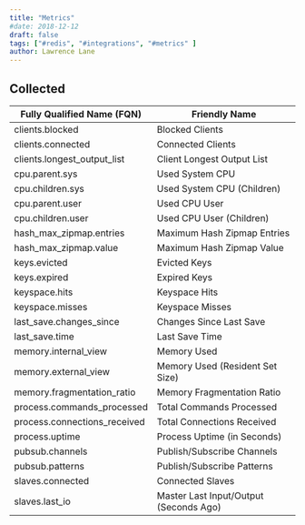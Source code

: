 ```yaml
---
title: "Metrics"
#date: 2018-12-12
draft: false
tags: ["#redis", "#integrations", "#metrics" ]
author: Lawrence Lane
---
```


## Collected

| Fully Qualified Name (FQN)   | Friendly Name                          |
|------------------------------|----------------------------------------|
| clients.blocked              | Blocked Clients                        |
| clients.connected            | Connected Clients                      |
| clients.longest_output_list  | Client Longest Output List             |
| cpu.parent.sys               | Used System CPU                        |
| cpu.children.sys             | Used System CPU (Children)             |
| cpu.parent.user              | Used CPU User                          |
| cpu.children.user            | Used CPU User (Children)               |
| hash_max_zipmap.entries      | Maximum Hash Zipmap Entries            |
| hash_max_zipmap.value        | Maximum Hash Zipmap Value              |
| keys.evicted                 | Evicted Keys                           |
| keys.expired                 | Expired Keys                           |
| keyspace.hits                | Keyspace Hits                          |
| keyspace.misses              | Keyspace Misses                        |
| last_save.changes_since      | Changes Since Last Save                |
| last_save.time               | Last Save Time                         |
| memory.internal_view         | Memory Used                            |
| memory.external_view         | Memory Used (Resident Set Size)        |
| memory.fragmentation_ratio   | Memory Fragmentation Ratio             |
| process.commands_processed   | Total Commands Processed               |
| process.connections_received | Total Connections Received             |
| process.uptime               | Process Uptime (in Seconds)            |
| pubsub.channels              | Publish/Subscribe Channels             |
| pubsub.patterns              | Publish/Subscribe Patterns             |
| slaves.connected             | Connected Slaves                       |
| slaves.last_io               | Master Last Input/Output (Seconds Ago) |
